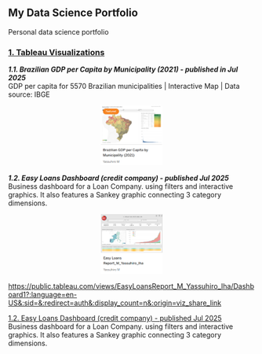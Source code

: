 ## My Data Science Portfolio
Personal data science portfolio

### [1. Tableau Visualizations](https://public.tableau.com/app/profile/yassuhiro.m/vizzes) 
***1.1. Brazilian GDP per Capita by Municipality (2021) - published in Jul 2025***  
GDP per capita for 5570 Brazilian municipalities | Interactive Map | Data source: IBGE
<p align="center">
  <a href="https://public.tableau.com/app/profile/yassuhiro.m/viz/BrazilianGDPperCapitabyMunicipality2021/BrazilianGDPperCapita-InteractiveDashboard">
    <img src="https://github.com/YassuhiroM/project-assets/blob/main/img_tableau_br_gdp_2021.png" alt="Brazilian GDP per Capita Dashboard Thumbnail" width="25%">
  </a>
</p>

***1.2. Easy Loans Dashboard (credit company) - published Jul 2025***
Business dashboard for a Loan Company. using filters and interactive graphics. It also features a Sankey graphic connecting 3 category dimensions.
<p align="center">
  <a href="https://public.tableau.com/views/EasyLoansReport_M_Yassuhiro_Iha/Dashboard1?:language=en-US&:sid=&:redirect=auth&:display_count=n&:origin=viz_share_link">
    <img src="https://github.com/YassuhiroM/project-assets/blob/main/img_tableau_easy_loans.png" alt="Brazilian GDP per Capita Dashboard Thumbnail" width="25%">
  </a>
</p>

https://public.tableau.com/views/EasyLoansReport_M_Yassuhiro_Iha/Dashboard1?:language=en-US&:sid=&:redirect=auth&:display_count=n&:origin=viz_share_link


[1.2. Easy Loans Dashboard (credit company) - published Jul 2025](https://public.tableau.com/views/EasyLoansReport_M_Yassuhiro_Iha/Dashboard1?:language=en-US&:sid=&:redirect=auth&:display_count=n&:origin=viz_share_link)  
Business dashboard for a Loan Company. using filters and interactive graphics. It also features a Sankey graphic connecting 3 category dimensions.



